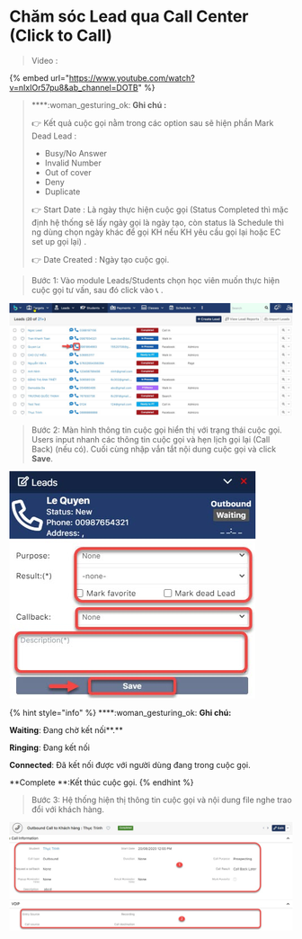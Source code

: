 # Chăm sóc Lead qua Call Center (Click to Call)

> Video :

{% embed url="https://www.youtube.com/watch?v=nIxIOr57pu8&ab_channel=DOTB" %}



> ****:woman_gesturing_ok: **Ghi chú :**
>
> :point_right: Kết quả cuộc gọi nằm trong các option sau sẽ hiện phần Mark Dead Lead :
>
> * Busy/No Answer
> * Invalid Number
> * Out of cover
> * Deny
> * Duplicate
>
>
>
> :point_right: Start Date : Là ngày thực hiện cuộc gọi (Status Completed thì mặc định hệ thống sẽ lấy ngày gọi là ngày tạo, còn status là Schedule thì ng dùng chọn ngày khác để gọi KH nếu KH yêu cầu gọi lại hoặc EC set up gọi lại) .
>
> :point_right: Date Created : Ngày tạo cuộc gọi.

> Bước 1: Vào module Leads/Students chọn học viên muốn thực hiện cuộc gọi tư vấn, sau đó click vào :telephone_receiver: .

![](../.gitbook/assets/call2.jpg)

> Bước 2: Màn hình thông tin cuộc gọi hiển thị với trạng thái cuộc gọi. Users input nhanh các thông tin cuộc gọi và hẹn lịch  gọi lại  (Call Back) (nếu có). Cuối cùng nhập vắn tắt nội dung cuộc gọi và click **Save**.

![](../.gitbook/assets/call1.jpg)

{% hint style="info" %}
****:woman_gesturing_ok: **Ghi chú:**

**Waiting**: Đang chờ kết nối**.**

**Ringing**: Đang kết nối

**Connected**: Đã kết nối được với người dùng đang trong cuộc gọi.

**Complete **:Kết thúc cuộc gọi. 
{% endhint %}

> Bước 3: Hệ thống hiện thị thông tin cuộc gọi và nội dung file nghe trao đổi với khách hàng.

![](../.gitbook/assets/call3.jpg)

